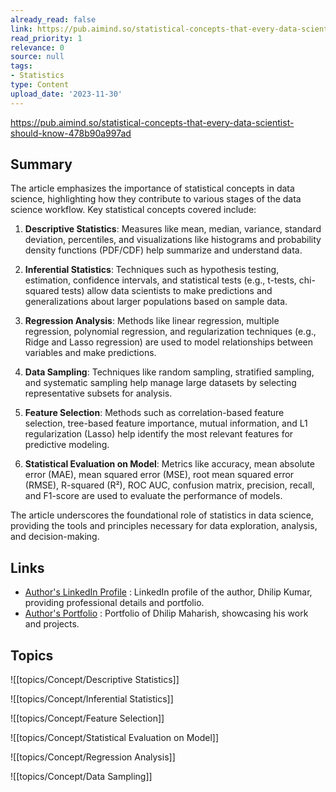 ```yaml
---
already_read: false
link: https://pub.aimind.so/statistical-concepts-that-every-data-scientist-should-know-478b90a997ad
read_priority: 1
relevance: 0
source: null
tags:
- Statistics
type: Content
upload_date: '2023-11-30'
---
```


https://pub.aimind.so/statistical-concepts-that-every-data-scientist-should-know-478b90a997ad
## Summary

The article emphasizes the importance of statistical concepts in data science, highlighting how they contribute to various stages of the data science workflow. Key statistical concepts covered include:

1. **Descriptive Statistics**: Measures like mean, median, variance, standard deviation, percentiles, and visualizations like histograms and probability density functions (PDF/CDF) help summarize and understand data.

2. **Inferential Statistics**: Techniques such as hypothesis testing, estimation, confidence intervals, and statistical tests (e.g., t-tests, chi-squared tests) allow data scientists to make predictions and generalizations about larger populations based on sample data.

3. **Regression Analysis**: Methods like linear regression, multiple regression, polynomial regression, and regularization techniques (e.g., Ridge and Lasso regression) are used to model relationships between variables and make predictions.

4. **Data Sampling**: Techniques like random sampling, stratified sampling, and systematic sampling help manage large datasets by selecting representative subsets for analysis.

5. **Feature Selection**: Methods such as correlation-based feature selection, tree-based feature importance, mutual information, and L1 regularization (Lasso) help identify the most relevant features for predictive modeling.

6. **Statistical Evaluation on Model**: Metrics like accuracy, mean absolute error (MAE), mean squared error (MSE), root mean squared error (RMSE), R-squared (R²), ROC AUC, confusion matrix, precision, recall, and F1-score are used to evaluate the performance of models.

The article underscores the foundational role of statistics in data science, providing the tools and principles necessary for data exploration, analysis, and decision-making.
## Links

- [Author's LinkedIn Profile](https://www.linkedin.com/in/dhilip-kumar-ds/) : LinkedIn profile of the author, Dhilip Kumar, providing professional details and portfolio.
- [Author's Portfolio](https://dhilipmaharish-szed.onrender.com/) : Portfolio of Dhilip Maharish, showcasing his work and projects.

## Topics

![[topics/Concept/Descriptive Statistics]]

![[topics/Concept/Inferential Statistics]]

![[topics/Concept/Feature Selection]]

![[topics/Concept/Statistical Evaluation on Model]]

![[topics/Concept/Regression Analysis]]

![[topics/Concept/Data Sampling]]